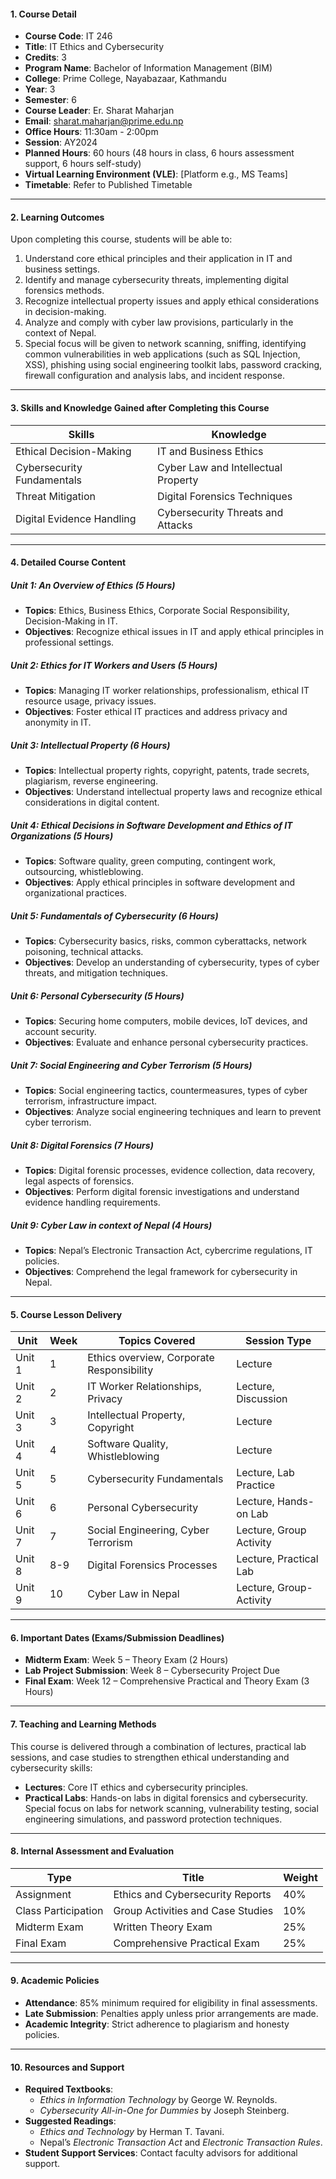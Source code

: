 #### 1. Course Detail
- **Course Code**: IT 246
- **Title**: IT Ethics and Cybersecurity
- **Credits**: 3
- **Program Name**: Bachelor of Information Management (BIM)
- **College**: Prime College, Nayabazaar, Kathmandu
- **Year**: 3
- **Semester**: 6
- **Course Leader**: Er. Sharat Maharjan
- **Email**: sharat.maharjan@prime.edu.np
- **Office Hours**: 11:30am - 2:00pm
- **Session**: AY2024
- **Planned Hours**: 60 hours (48 hours in class, 6 hours assessment support, 6 hours self-study)
- **Virtual Learning Environment (VLE)**: [Platform e.g., MS Teams]
- **Timetable**: Refer to Published Timetable

---

#### 2. Learning Outcomes
Upon completing this course, students will be able to:
1. Understand core ethical principles and their application in IT and business settings.
2. Identify and manage cybersecurity threats, implementing digital forensics methods.
3. Recognize intellectual property issues and apply ethical considerations in decision-making.
4. Analyze and comply with cyber law provisions, particularly in the context of Nepal.
5. Special focus will be given to network scanning, sniffing, identifying common vulnerabilities in web applications (such as SQL Injection, XSS), phishing using social engineering toolkit labs, password cracking, firewall configuration and analysis labs, and incident response.

---

#### 3. Skills and Knowledge Gained after Completing this Course

| Skills                    | Knowledge                               |
|---------------------------|-----------------------------------------|
| Ethical Decision-Making   | IT and Business Ethics                 |
| Cybersecurity Fundamentals| Cyber Law and Intellectual Property    |
| Threat Mitigation         | Digital Forensics Techniques           |
| Digital Evidence Handling | Cybersecurity Threats and Attacks      |

---

#### 4. Detailed Course Content

##### **Unit 1: An Overview of Ethics** (5 Hours)
- **Topics**: Ethics, Business Ethics, Corporate Social Responsibility, Decision-Making in IT.
- **Objectives**: Recognize ethical issues in IT and apply ethical principles in professional settings.

##### **Unit 2: Ethics for IT Workers and Users** (5 Hours)
- **Topics**: Managing IT worker relationships, professionalism, ethical IT resource usage, privacy issues.
- **Objectives**: Foster ethical IT practices and address privacy and anonymity in IT.

##### **Unit 3: Intellectual Property** (6 Hours)
- **Topics**: Intellectual property rights, copyright, patents, trade secrets, plagiarism, reverse engineering.
- **Objectives**: Understand intellectual property laws and recognize ethical considerations in digital content.

##### **Unit 4: Ethical Decisions in Software Development and Ethics of IT Organizations** (5 Hours)
- **Topics**: Software quality, green computing, contingent work, outsourcing, whistleblowing.
- **Objectives**: Apply ethical principles in software development and organizational practices.

##### **Unit 5: Fundamentals of Cybersecurity** (6 Hours)
- **Topics**: Cybersecurity basics, risks, common cyberattacks, network poisoning, technical attacks.
- **Objectives**: Develop an understanding of cybersecurity, types of cyber threats, and mitigation techniques.

##### **Unit 6: Personal Cybersecurity** (5 Hours)
- **Topics**: Securing home computers, mobile devices, IoT devices, and account security.
- **Objectives**: Evaluate and enhance personal cybersecurity practices.

##### **Unit 7: Social Engineering and Cyber Terrorism** (5 Hours)
- **Topics**: Social engineering tactics, countermeasures, types of cyber terrorism, infrastructure impact.
- **Objectives**: Analyze social engineering techniques and learn to prevent cyber terrorism.

##### **Unit 8: Digital Forensics** (7 Hours)
- **Topics**: Digital forensic processes, evidence collection, data recovery, legal aspects of forensics.
- **Objectives**: Perform digital forensic investigations and understand evidence handling requirements.

##### **Unit 9: Cyber Law in context of Nepal** (4 Hours)
- **Topics**: Nepal’s Electronic Transaction Act, cybercrime regulations, IT policies.
- **Objectives**: Comprehend the legal framework for cybersecurity in Nepal.

---

#### 5. Course Lesson Delivery

| Unit        | Week   | Topics Covered                           | Session Type          |
|-------------|--------|------------------------------------------|------------------------|
| Unit 1      | 1      | Ethics overview, Corporate Responsibility| Lecture                |
| Unit 2      | 2      | IT Worker Relationships, Privacy         | Lecture, Discussion    |
| Unit 3      | 3      | Intellectual Property, Copyright         | Lecture                |
| Unit 4      | 4      | Software Quality, Whistleblowing         | Lecture                |
| Unit 5      | 5      | Cybersecurity Fundamentals               | Lecture, Lab Practice  |
| Unit 6      | 6      | Personal Cybersecurity                   | Lecture, Hands-on Lab  |
| Unit 7      | 7      | Social Engineering, Cyber Terrorism      | Lecture, Group Activity|
| Unit 8      | 8-9    | Digital Forensics Processes              | Lecture, Practical Lab |
| Unit 9      | 10     | Cyber Law in Nepal                       | Lecture, Group-Activity|

---

#### 6. Important Dates (Exams/Submission Deadlines)
- **Midterm Exam**: Week 5 – Theory Exam (2 Hours)
- **Lab Project Submission**: Week 8 – Cybersecurity Project Due
- **Final Exam**: Week 12 – Comprehensive Practical and Theory Exam (3 Hours)

---

#### 7. Teaching and Learning Methods
This course is delivered through a combination of lectures, practical lab sessions, and case studies to strengthen ethical understanding and cybersecurity skills:
- **Lectures**: Core IT ethics and cybersecurity principles.
- **Practical Labs**: Hands-on labs in digital forensics and cybersecurity. Special focus on labs for network scanning, vulnerability testing, social engineering simulations, and password protection techniques.

---

#### 8. Internal Assessment and Evaluation

| Type            | Title                              | Weight    |
|-----------------|------------------------------------|-----------|
| Assignment      | Ethics and Cybersecurity Reports   | 40%       |
| Class Participation | Group Activities and Case Studies | 10%       |
| Midterm Exam    | Written Theory Exam                | 25%       |
| Final Exam      | Comprehensive Practical Exam       | 25%       |

---

#### 9. Academic Policies
- **Attendance**: 85% minimum required for eligibility in final assessments.
- **Late Submission**: Penalties apply unless prior arrangements are made.
- **Academic Integrity**: Strict adherence to plagiarism and honesty policies.

---

#### 10. Resources and Support

- **Required Textbooks**:
  - *Ethics in Information Technology* by George W. Reynolds.
  - *Cybersecurity All-in-One for Dummies* by Joseph Steinberg.
- **Suggested Readings**:
  - *Ethics and Technology* by Herman T. Tavani.
  - Nepal’s *Electronic Transaction Act* and *Electronic Transaction Rules*.
- **Student Support Services**: Contact faculty advisors for additional support.
